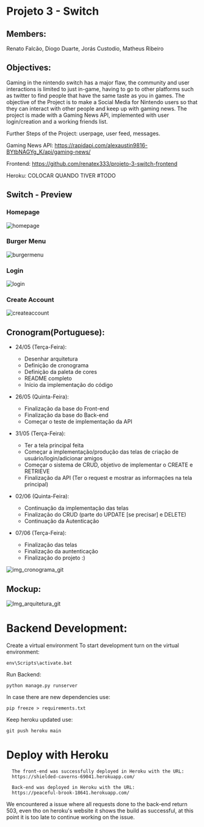 # Projeto 3 - Switch

## Members: 
   Renato Falcão, Diogo Duarte, Jorás Custodio, Matheus Ribeiro

## Objectives: 
   Gaming in the nintendo switch has a major flaw, the community and user interactions is limited to just in-game, having to go to other platforms such as twitter to find people that have the same taste as you in games. The objective of the Project is to make a Social Media for Nintendo users so that they can interact with other people and keep up with gaming news. The project is made with a Gaming News API, implemented with user login/creation and a working friends list.
   
   Further Steps of the Project: userpage, user feed, messages.

Gaming News API: https://rapidapi.com/alexaustin9816-BYtbNAGYg_K/api/gaming-news/

Frontend: https://github.com/renatex333/projeto-3-switch-frontend

Heroku: COLOCAR QUANDO TIVER #TODO

## Switch - Preview

### Homepage

![homepage](https://user-images.githubusercontent.com/15271557/173697820-fb9184df-91a0-49f3-9ae7-2ee53b1e6bd8.png)

### Burger Menu
![burgermenu](https://user-images.githubusercontent.com/15271557/173697841-02787a70-88d8-423c-b28c-d242fc9b62cb.png)

### Login
![login](https://user-images.githubusercontent.com/15271557/173698030-1acfda1b-3e9c-49c8-8133-94dd5d9ceecc.png)

### Create Account
![createaccount](https://user-images.githubusercontent.com/15271557/173698013-552202ee-1025-49e7-afe4-d155066331fc.png)

## Cronogram(Portuguese):

  - 24/05 (Terça-Feira): 
    - Desenhar arquitetura
    - Definição de cronograma
    - Definição da paleta de cores
    - README completo
    - Início da implementação do código
                       
                       
  - 26/05 (Quinta-Feira): 
    - Finalização da base do Front-end
    - Finalização da base do Back-end
    - Começar o teste de implementação da API
  
  
  - 31/05 (Terça-Feira): 
    - Ter a tela principal feita
    - Começar a implementação/produção das telas de criação de usuário/login/adicionar amigos
    - Começar o sistema de CRUD, objetivo de implementar o CREATE e RETRIEVE
    - Finalização da API (Ter o request e mostrar as informações na tela principal)
  
  - 02/06 (Quinta-Feira): 
    - Continuação da implementação das telas
    - Finalização do CRUD (parte do UPDATE [se precisar] e DELETE)
    - Continuação da Autenticação
  
  - 07/06 (Terça-Feira):
    - Finalização das telas
    - Finalização da auntenticação
    - Finalização do projeto :)

![img_cronograma_git](https://user-images.githubusercontent.com/62605906/170028006-26480478-3e9c-46ab-bb06-07e7f585e743.jpeg)


## Mockup:

![Img_arquitetura_git](https://user-images.githubusercontent.com/62605906/170023479-5cbeabeb-e760-41fe-a15b-039c5589790b.jpeg)


# Backend Development:

Create a virtual environment
To start development turn on the virtual environment:

    env\Scripts\activate.bat
    
Run Backend:

    python manage.py runserver

In case there are new dependencies use:

    pip freeze > requirements.txt
    
Keep heroku updated use:

    git push heroku main
    
# Deploy with Heroku
    
      The front-end was successfully deployed in Heroku with the URL: 
      https://shielded-caverns-69041.herokuapp.com/

      Back-end was deployed in Heroku with the URL:
      https://peaceful-brook-18641.herokuapp.com/
   We encountered a issue where all requests done to the back-end return 503, even tho on heroku's website it shows the build as successful, 
   at this point it is too late to continue working on the issue. 


